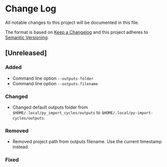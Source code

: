 # Change Log

All notable changes to this project will be documented in this file.

The format is based on [Keep a Changelog](http://keepachangelog.com/)
and this project adheres to [Semantic Versioning](http://semver.org/).

## [Unreleased]

### Added

- Command line option `--outputs-folder`
- Command line option `--outputs-filename`

### Changed

- Changed default outputs folder from `$HOME/.local/py_import_cycles/outputs` to
`$HOME/.local/py-import-cycles/outputs`.

### Removed

- Removed project path from outputs filename. Use the current timestamp instead.

### Fixed
